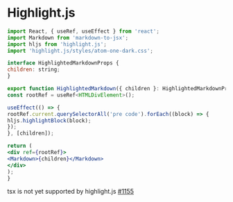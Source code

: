 # Highlight.js

```jsx
import React, { useRef, useEffect } from 'react';
import Markdown from 'markdown-to-jsx';
import hljs from 'highlight.js';
import 'highlight.js/styles/atom-one-dark.css';

interface HighlightedMarkdownProps {
children: string;
}

export function HighlightedMarkdown({ children }: HighlightedMarkdownProps) {
const rootRef = useRef<HTMLDivElement>();

useEffect(() => {
rootRef.current.querySelectorAll('pre code').forEach((block) => {
hljs.highlightBlock(block);
});
}, [children]);

return (
<div ref={rootRef}>
<Markdown>{children}</Markdown>
</div>
);
}
```

tsx is not yet supported by highlight.js [#1155](https://github.com/highlightjs/highlight.js/issues/1155)